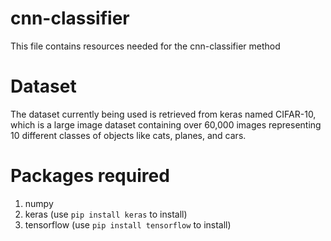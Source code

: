 # cnn-classifier
This file contains resources needed for the cnn-classifier method

# Dataset
The dataset currently being used is retrieved from keras named CIFAR-10, which is a large image dataset containing over 60,000 images representing 10 different classes of objects like cats, planes, and cars.

# Packages required
1. numpy
2. keras (use `pip install keras` to install)
3. tensorflow (use `pip install tensorflow` to install)


